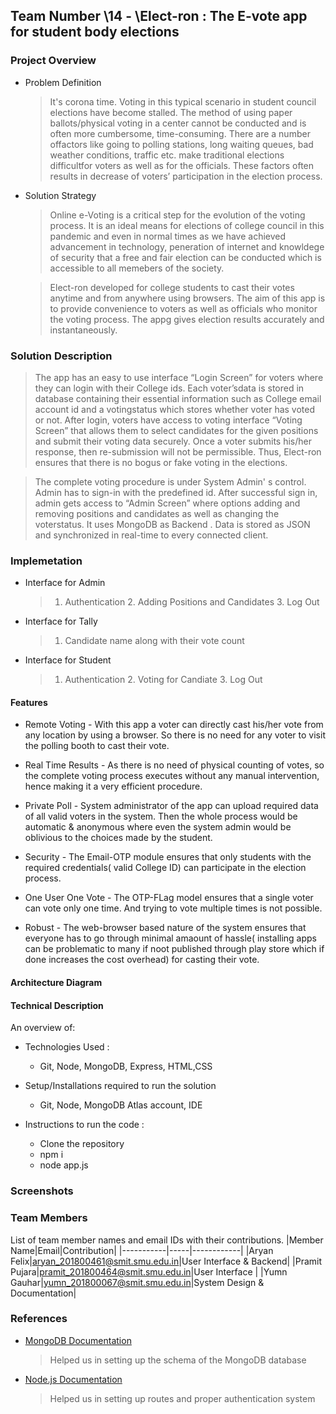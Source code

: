 
## Team Number \14 - \Elect-ron : The E-vote app for student body elections

### Project Overview

* Problem Definition
    > It's corona time. Voting in this typical scenario in student council elections have become stalled. The method of using paper ballots/physical voting in a center cannot be conducted and is often more cumbersome, time-consuming. There are a number offactors like going to polling stations, long waiting queues, bad weather conditions, traffic etc. make traditional elections difficultfor voters as well as for the officials. These factors often results in decrease of voters’ participation in the election process.

* Solution Strategy
    > Online e-Voting is a critical step for the evolution of the voting process. It is an ideal means for elections of college council in this pandemic and even in normal times as we have achieved advancement in technology, peneration of internet and knowldege of security that a free and fair election can be conducted which is accessible to all memebers of the society.

    >Elect-ron developed for college students to cast their votes anytime and from anywhere using browsers.  The aim of this app is to provide convenience to voters as well as officials who monitor the voting process. The appg gives election results accurately and instantaneously.

### Solution Description

>The app has an easy to use interface “Login Screen” for voters where they can login with their College ids. Each voter’sdata is stored in database containing their essential information such as College email account id and a votingstatus which stores whether voter  has voted or not. After login, voters have access to voting interface “Voting Screen” that allows them to select candidates for the given positions and submit their voting data securely. Once a voter submits his/her response, then re-submission will not be permissible. Thus, Elect-ron ensures that there is no bogus or fake voting in the elections.

>The complete voting procedure is under System Admin' s control. Admin has to sign-in with the predefined id. After successful sign in, admin gets access to “Admin Screen” where options adding and removing positions  and candidates as well as changing the voterstatus. It uses MongoDB as Backend . Data is stored as JSON and synchronized in real-time to every connected client. 

### Implemetation


* Interface for Admin
    > 1. Authentication
      2. Adding Positions and Candidates
      3. Log Out
      
* Interface for Tally
    > 1. Candidate name along with their vote count
      
* Interface for Student
    > 1. Authentication
      2. Voting for Candiate
      3. Log Out


#### Features

  * Remote Voting - With this app a voter can directly cast his/her vote from any location by using a browser. So there is no need for any voter to visit the polling booth to cast their vote.
  
  * Real Time Results - As there is no need of physical counting of votes, so the complete voting process executes without any manual intervention, hence making it a very efficient procedure.
  
  * Private Poll - System administrator of the app can upload required data of all valid voters in the system. Then the whole process would be automatic & anonymous where even the system admin would be oblivious to the choices made by the student. 
  
  * Security - The Email-OTP module ensures that only students with the required credentials( valid College ID) can participate in the election process. 
  
  * One User One Vote - The OTP-FLag model ensures that a single voter can vote only one time. And trying to vote multiple times is not possible. 
  
  * Robust - The web-browser based nature of the system ensures that everyone has to go through minimal amaount of hassle( installing apps can be problematic to many if noot published through play store which if done increases the cost overhead) for casting their vote. 
  


#### Architecture Diagram



#### Technical Description

An overview of:
* Technologies Used : 
    * Git, Node, MongoDB, Express, HTML,CSS 

* Setup/Installations required to run the solution
    * Git, Node, MongoDB Atlas account, IDE

* Instructions to run the code : 
    * Clone the repository
    * npm i
    * node app.js

### Screenshots


### Team Members
List of team member names and email IDs with their contributions.
|Member Name|Email|Contribution|
|-----------|-----|------------|
|Aryan Felix|aryan_201800461@smit.smu.edu.in|User Interface & Backend|
|Pramit Pujara|pramit_201800464@smit.smu.edu.in|User Interface |
|Yumn Gauhar|yumn_201800067@smit.smu.edu.in|System Design & Documentation|

### References

 - [MongoDB Documentation](https://docs.mongodb.com/)

    >   Helped us in setting up the schema of the MongoDB database
    
 - [Node.js Documentation](https://nodejs.org/en/docs/)

    >   Helped us in setting up routes and proper authentication system
    
    

  




